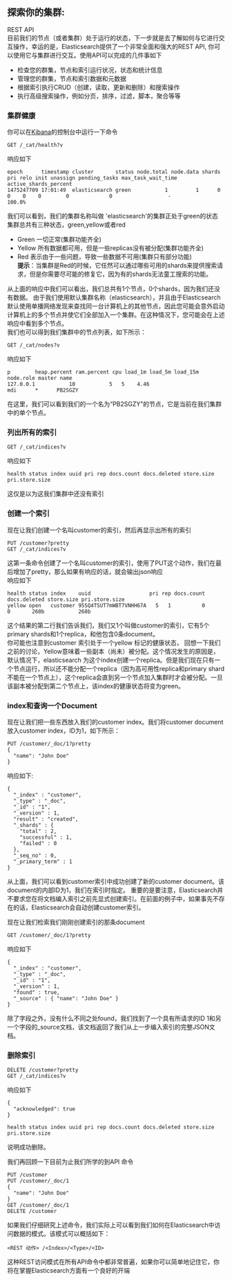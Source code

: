 ## 探索你的集群:  
REST API  
目前我们的节点（或者集群）处于运行的状态，下一步就是去了解如何与它进行交互操作，幸运的是，Elasticsearch提供了一个非常全面和强大的REST API, 你可以使用它与集群进行交互。使用API可以完成的几件事如下
- 检查您的群集，节点和索引运行状况，状态和统计信息  
- 管理您的群集，节点和索引数据和元数据  
- 根据索引执行CRUD（创建，读取，更新和删除）和搜索操作  
- 执行高级搜索操作，例如分页，排序，过滤，脚本，聚合等等
### 集群健康  
你可以在[Kibana](https://www.elastic.co/guide/en/kibana/6.2/console-kibana.html)的控制台中运行一下命令  
```
GET /_cat/health?v
```  
响应如下  
```
epoch      timestamp cluster       status node.total node.data shards pri relo init unassign pending_tasks max_task_wait_time active_shards_percent
1475247709 17:01:49  elasticsearch green           1         1      0   0    0    0        0             0                  -                100.0%

```
我们可以看到，我们的集群名称叫做 'elasticsearch'的集群正处于green的状态  
集群总共有三种状态，green,yellow或者red  
- Green  一切正常(集群功能齐全)
- Yellow  所有数据都可用，但是一些replicas没有被分配(集群功能齐全)  
- Red  表示由于一些问题，导致一些数据不可用(集群只有部分功能)  
**提示**：当集群是Red的时候，它任然可以通过哪些可用的shards来提供搜索请求，但是你需要尽可能的修复它，因为有的shards无法童工搜索的功能。  

从上面的响应中我们可以看出，我们总共有1个节点，0个shards，因为我们还没有数据。 
由于我们使用默认集群名称（elasticsearch），并且由于Elasticsearch默认使用单播网络发现来查找同一台计算机上的其他节点，因此您可能会意外启动计算机上的多个节点并使它们全部加入一个集群。在这种情况下，您可能会在上述响应中看到多个节点。  
我们也可以得到我们集群中的节点列表，如下所示：  
```
GET /_cat/nodes?v
```
响应如下  
```
p        heap.percent ram.percent cpu load_1m load_5m load_15m node.role master name
127.0.0.1           10           5   5    4.46                        mdi      *      PB2SGZY

```  
在这里，我们可以看到我们的一个名为“PB2SGZY”的节点，它是当前在我们集群中的单个节点。

### 列出所有的索引  
```
GET /_cat/indices?v
```  
响应如下  
```
health status index uuid pri rep docs.count docs.deleted store.size pri.store.size
```  
这仅是以为这我们集群中还没有索引

### 创建一个索引  
现在让我们创建一个名叫customer的索引，然后再显示出所有的索引
```
PUT /customer?pretty
GET /_cat/indices?v
```  
这第一条命令创建了一个名叫customer的索引，使用了PUT这个动作，我们在最后增加了pretty，那么如果有响应的话，就会输出json响应  
响应如下  
```
health status index    uuid                   pri rep docs.count docs.deleted store.size pri.store.size
yellow open   customer 95SQ4TSUT7mWBT7VNHH67A   5   1          0            0       260b           260b

```  
这个结果的第二行我们告诉我们，我们又1个叫做customer的索引，它有5个primary shards和1个replica，和他包含0条document。  
你可能也注意到customer 索引处于一个yellow 标记的健康状态， 回想一下我们之前的讨论，Yellow意味着一些副本（尚未）被分配。这个情况发生的原因是，默认情况下，elasticsearch 为这个index创建一个replica。但是我们现在只有一个节点运行，所以还不能分配一个replica（因为高可用性replica和primary shard不能在一个节点上），这个replica会直到另一个节点加入集群时才会被分配。一旦该副本被分配到第二个节点上，该index的健康状态将变为green。  

### index和查询一个Document  
现在让我们把一些东西放入我们的customer index。我们将customer document放入customer index，ID为1，如下所示：
```
PUT /customer/_doc/1?pretty
{
  "name": "John Doe"
}
```  
响应如下:  
```
{
  "_index" : "customer",
  "_type" : "_doc",
  "_id" : "1",
  "_version" : 1,
  "result" : "created",
  "_shards" : {
    "total" : 2,
    "successful" : 1,
    "failed" : 0
  },
  "_seq_no" : 0,
  "_primary_term" : 1
}
```  
从上面，我们可以看到customer索引中成功创建了新的customer document。该document的内部ID为1，我们在索引时指定。
重要的是要注意，Elasticsearch并不要求您在将文档编入索引之前先显式创建索引。在前面的例子中，如果事先不存在的话，Elasticsearch会自动创建customer索引。  

现在让我们检索我们刚刚创建索引的那条document  
```
GET /customer/_doc/1?pretty
```  
响应如下  
```
{
  "_index" : "customer",
  "_type" : "_doc",
  "_id" : "1",
  "_version" : 1,
  "found" : true,
  "_source" : { "name": "John Doe" }
}
```  
除了字段之外，没有什么不同之处found，我们找到了一个具有所请求的ID 1和另一个字段的_source文档，该文档返回了我们从上一步编入索引的完整JSON文档。
### 删除索引  
```
DELETE /customer?pretty
GET /_cat/indices?v
```  
响应如下  
```
{
  "acknowledged": true
}
```
```
health status index uuid pri rep docs.count docs.deleted store.size pri.store.size
```
说明成功删除。  

我们再回顾一下目前为止我们所学的到API 命令  
```
PUT /customer
PUT /customer/_doc/1
{
  "name": "John Doe"
}
GET /customer/_doc/1
DELETE /customer
```  
如果我们仔细研究上述命令，我们实际上可以看到我们如何在Elasticsearch中访问数据的模式。该模式可以概括如下：
```
<REST 动作> /<Index>/<Type>/<ID> 
```  
这种REST访问模式在所有API命令中都非常普遍，如果你可以简单地记住它，你将在掌握Elasticsearch方面有一个良好的开端  
